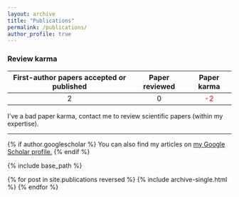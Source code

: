```yaml
---
layout: archive
title: "Publications"
permalink: /publications/
author_profile: true
---
```


### Review karma

| First-author papers accepted or published   |    Paper reviewed     | Paper karma                              |
| :-----------------------------------------: | :-------------------: | :--------------------------------------: |
|               2                             |           0           |    <span style="color:red"> -2 </span>   |

I've a bad paper karma, contact me to review scientific papers (within my expertise).

----

{% if author.googlescholar %}
  You can also find my articles on <u><a href="{{author.googlescholar}}">my Google Scholar profile</a>.</u>
{% endif %}

{% include base_path %}

{% for post in site.publications reversed %}
  {% include archive-single.html %}
{% endfor %}
